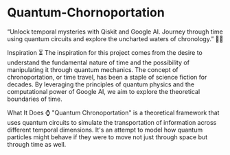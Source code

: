 # Quantum-Chornoportation
“Unlock temporal mysteries with Qiskit and Google AI. Journey through time using quantum circuits and explore the uncharted waters of chronology.” 🌌🚀

Inspiration ⏳
The inspiration for this project comes from the desire to understand the fundamental nature of time and the possibility of manipulating it through quantum mechanics. The concept of chronoportation, or time travel, has been a staple of science fiction for decades. By leveraging the principles of quantum physics and the computational power of Google AI, we aim to explore the theoretical boundaries of time.

What It Does ⌚
"Quantum Chronoportation" is a theoretical framework that uses quantum circuits to simulate the transportation of information across different temporal dimensions. It's an attempt to model how quantum particles might behave if they were to move not just through space but through time as well.

